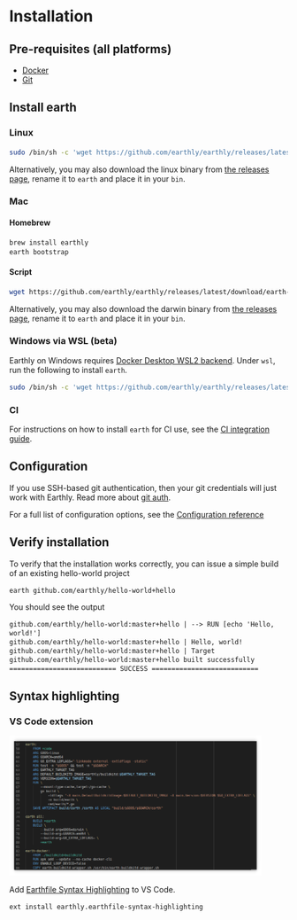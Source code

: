 # Installation


## Pre-requisites (all platforms)

* [Docker](https://docs.docker.com/install/)
* [Git](https://git-scm.com/book/en/v2/Getting-Started-Installing-Git)

## Install earth

### Linux

```bash
sudo /bin/sh -c 'wget https://github.com/earthly/earthly/releases/latest/download/earth-linux-amd64 -O /usr/local/bin/earth && chmod +x /usr/local/bin/earth && /usr/local/bin/earth bootstrap'
```

Alternatively, you may also download the linux binary from [the releases page](https://github.com/earthly/earthly/releases), rename it to `earth` and place it in your `bin`.

### Mac

#### Homebrew

```bash
brew install earthly
earth bootstrap
```

#### Script

```bash
wget https://github.com/earthly/earthly/releases/latest/download/earth-darwin-amd64 -O /usr/local/bin/earth && chmod +x /usr/local/bin/earth && /usr/local/bin/earth bootstrap
```

Alternatively, you may also download the darwin binary from [the releases page](https://github.com/earthly/earthly/releases), rename it to `earth` and place it in your `bin`.

### Windows via WSL (**beta**)

Earthly on Windows requires [Docker Desktop WSL2 backend](https://docs.docker.com/docker-for-windows/wsl/). Under `wsl`, run the following to install `earth`.

```bash
sudo /bin/sh -c 'wget https://github.com/earthly/earthly/releases/latest/download/earth-linux-amd64 -O /usr/local/bin/earth && chmod +x /usr/local/bin/earth && /usr/local/bin/earth bootstrap'
```

### CI

For instructions on how to install `earth` for CI use, see the [CI integration guide](../guides/ci-integration.md).

## Configuration

If you use SSH-based git authentication, then your git credentials will just work with Earthly. Read more about [git auth](../guides/auth).

For a full list of configuration options, see the [Configuration reference](../earth-config/earth-config.md)

## Verify installation

To verify that the installation works correctly, you can issue a simple build of an existing hello-world project

```bash
earth github.com/earthly/hello-world+hello
```

You should see the output

```
github.com/earthly/hello-world:master+hello | --> RUN [echo 'Hello, world!']
github.com/earthly/hello-world:master+hello | Hello, world!
github.com/earthly/hello-world:master+hello | Target github.com/earthly/hello-world:master+hello built successfully
=========================== SUCCESS ===========================
```

## Syntax highlighting

### VS Code extension

[<img src="./img/vscode-plugin.png" alt="Earthfile Syntax Highlighting" width="457" />](https://marketplace.visualstudio.com/items?itemName=earthly.earthfile-syntax-highlighting)

Add [Earthfile Syntax Highlighting](https://marketplace.visualstudio.com/items?itemName=earthly.earthfile-syntax-highlighting) to VS Code.

```
ext install earthly.earthfile-syntax-highlighting
```
